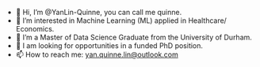 - 👋 Hi, I’m @YanLin-Quinne, you can call me quinne.
- 👀 I’m interested in Machine Learning (ML) applied in Healthcare/ Economics.
- 🌱 I’m a Master of Data Science Graduate from the University of Durham.
- 💞️ I am looking for opportunities in a funded PhD position.
- 📫 How to reach me: yan.quinne.lin@outlook.com 

<!---
YanLin-Quinne/YanLin-Quinne is a ✨ special ✨ repository because its `README.md` (this file) appears on your GitHub profile.
You can click the Preview link to take a look at your changes.
--->

